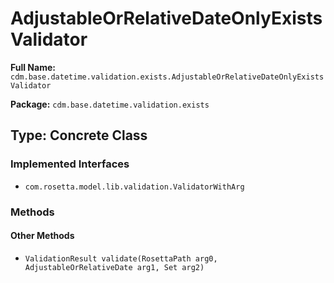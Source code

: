 # AdjustableOrRelativeDateOnlyExistsValidator

**Full Name:** `cdm.base.datetime.validation.exists.AdjustableOrRelativeDateOnlyExistsValidator`

**Package:** `cdm.base.datetime.validation.exists`

## Type: Concrete Class

### Implemented Interfaces

- `com.rosetta.model.lib.validation.ValidatorWithArg`

### Methods

#### Other Methods

- `ValidationResult validate(RosettaPath arg0, AdjustableOrRelativeDate arg1, Set arg2)`


